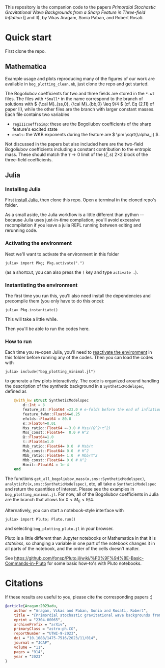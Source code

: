 This repository is the companion code to the papers *Primordial Stochastic Gravitational Wave Backgrounds from a Sharp Feature in Three-field Inflation* ([I](https://arxiv.org/abs/2304.00065) and II), by Vikas Aragam, Sonia Paban, and Robert Rosati.


# Quick start

First clone the repo.

## Mathematica

Example usage and plots reproducing many of the figures of our work are available in `bog_plotting_clean.nb`, just clone the repo and get started.

The Bogoliubov coefficients for two and three fields are stored in the `*.wl` files. The files with `*Small*` in the name correspond to the branch of solutions with $` {\cal M}_{ss,0}, {\cal M}_{bb,0} \leq 9/4 `$ (cf. Eq (2.11) of paper II), while the other files are the branch with larger constant masses. Each file contains two variables

  - `regIIIcoeffsSimp`: these are the Bogoliubov coefficients of the sharp feature's excited state
  - `αsols`: the WKB exponents during the feature are $` \pm \sqrt{\alpha_i} `$.

Not discussed in the papers but also included here are the two-field Bogoliubov coefficients including a constant contribution to the entropic mass. These should match the $` \tau \rightarrow 0 `$ limit of the $`(\zeta, s)`$ 2$`\times`$2 block of the three-field coefficients.

## Julia


### Installing Julia

First [install Julia](https://julialang.org/downloads/), then clone this repo.
Open a terminal in the cloned repo's folder.

As a small aside, the Julia workflow is a little different than python -- because Julia uses just-in-time compilation, you'll avoid excessive recompilation if you leave a julia REPL running between editing and rerunning code.

### Activating the environment

Next we'll want to activate the environment in this folder
```julia-repl
julia> import Pkg; Pkg.activate(".")
```
(as a shortcut, you can also press the `]` key and type `activate .`).

### Instantiating the environment
The first time you run this, you'll also need install the dependencies and precompile them (you only have to do this once):
```julia-repl
julia> Pkg.instantiate()
```
This will take a little while.

Then you'll be able to run the codes here.

### How to run
Each time you re-open Julia, you'll need to [reactivate the environment](#activating-the-environment) in this folder before running any of the codes.
Then you can load the codes with

```julia-repl
julia> include("bog_plotting_minimal.jl")
```
to generate a few plots interactively.
The code is organized around handling the description of the synthetic background in a `SyntheticModelspec`, defined as
```julia
	@with_kw struct SyntheticModelspec
		d::Int = 3
		feature_at::Float64 =23.0 # e-folds before the end of inflation
		feature_fwhm::Float64=0.25
		efolds::Float64 = 80.0
		ϵ::Float64=0.01
		Mss_ratio::Float64 =-3.0 # Mss/(Ω^2+τ^2)
		Mss_const::Float64=  0.0 # H^2
		Ω::Float64=1.0
		τ::Float64=1.0
		Msb_ratio::Float64= 0.0  # Msb/τ
		Msb_const::Float64= 0.0  # H^2
		Mbb_ratio::Float64= 1.0  # Mbb/τ^2
		Mbb_const::Float64= 0.0 # H^2
		Hinit::Float64 = 1e-4
	end
```
The functions `get_all_bogoliubov_mass(κ,sms::SyntheticModelspec)`, `analyticPz(κ,sms::SyntheticModelspec)`, etc, all take a `SyntheticModelspec` and return the quantities of interest. Please see the examples in `bog_plotting_minimal.jl`. For now, all of the Bogoliubov coefficients in Julia are the branch that allows for $`0 < M_0 < 9/4`$.

Alternatively, you can start a notebook-style interface with
```julia-repl
julia> import Pluto; Pluto.run()
```
and selecting `bog_plotting_pluto.jl` in your browser.

Pluto is a little different than Jupyter notebooks or Mathematica in that it is *stateless*, so changing a variable in one part of the notebook changes it in all parts of the notebook, and the order of the cells doesn't matter.

See https://github.com/fonsp/Pluto.jl/wiki/%F0%9F%94%8E-Basic-Commands-in-Pluto for some basic how-to's with Pluto notebooks.

# Citations
If these results are useful to you, please cite the corresponding papers :)

```bibtex
@article{Aragam:2023adu,
    author = "Aragam, Vikas and Paban, Sonia and Rosati, Robert",
    title = "{Primordial stochastic gravitational wave backgrounds from a sharp feature in three-field inflation. Part~I. The radiation era}",
    eprint = "2304.00065",
    archivePrefix = "arXiv",
    primaryClass = "astro-ph.CO",
    reportNumber = "UTWI-9-2023",
    doi = "10.1088/1475-7516/2023/11/014",
    journal = "JCAP",
    volume = "11",
    pages = "014",
    year = "2023"
}
```
